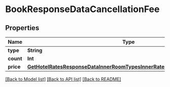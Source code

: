 # BookResponseDataCancellationFee

## Properties
Name | Type | Description | Notes
------------ | ------------- | ------------- | -------------
**type** | **String** |  | [optional] 
**count** | **Int** |  | [optional] 
**price** | [**GetHotelRatesResponseDataInnerRoomTypesInnerRatesInnerRetailRateTotalInner**](GetHotelRatesResponseDataInnerRoomTypesInnerRatesInnerRetailRateTotalInner.md) |  | [optional] 

[[Back to Model list]](../README.md#documentation-for-models) [[Back to API list]](../README.md#documentation-for-api-endpoints) [[Back to README]](../README.md)


